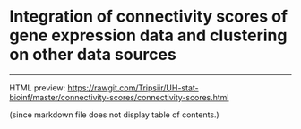 # Integration of connectivity scores of gene expression data and clustering on other data sources

---

HTML preview: https://rawgit.com/Tripsiir/UH-stat-bioinf/master/connectivity-scores/connectivity-scores.html

(since markdown file does not display table of contents.)